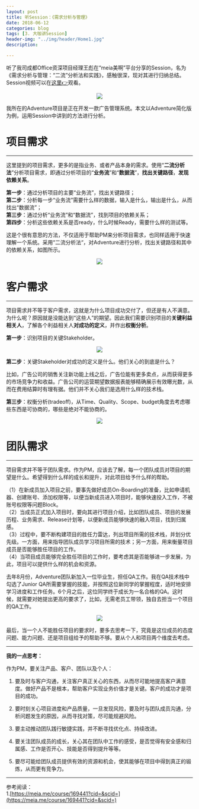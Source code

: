 ```yaml
---
layout: post
title: 听Session：《需求分析与管理》
date: 2018-06-12
categories: blog
tags: [3. 大咖讲Session]
header-img: "../img/header/Home1.jpg"
description: 

---
```

听了我司成都Office资深项目经理王彪在“meia美啊”平台分享的Session，名为《需求分析与管理：“二流”分析法和实践》，感触很深，现对其进行归纳总结。Session视频可以在[这里👉](https://meia.me/course/169441?cid=&scid=)观看。

<center>
    <p><img src="{{site.baseurl }}/img/session/image007.jpg" align="center"></p>
</center>


我所在的Adventure项目是正在开发一款广告管理系统。本文以Adventure简化版为例，运用Session中讲到的方法进行分析。

# 项目需求

---

这里提到的项目需求，更多的是指业务、或者产品本身的需求。使用“**二流分析法**”分析项目需求，即通过分析项目的“**业务流**”和“**数据流**”，**找出关键路径**，**发现依赖关系**。

**第一步**：通过分析项目的主要“业务流”，找出关键路径；<br>
**第二步**：分析每一步“业务流”需要什么样的数据，输入是什么，输出是什么，从而找出“数据流”；<br>
**第三步**：通过分析“业务流”和“数据流”，找到项目的依赖关系；<br>
**第四步**：分析这些依赖关系是否ready，什么时候Ready，需要什么样的测试等。<br>

这是个很有意思的方法，不仅适用于帮助PM来分析项目需求，也同样适用于快速理解一个系统。采用“二流分析法“，对Adventure进行分析，找出关键路径和其中的依赖关系，如图所示。

<center>
    <p><img src="{{site.baseurl }}/img/session/image008.jpg" align="center"></p>
</center>

# 客户需求

---
项目需求并不等于客户需求，这就是为什么项目成功交付了，但还是有人不满意。为什么呢？原因就是没能达到“这些人”的期望。因此我们需要识别项目的**关键利益相关人**，了解各个利益相关人**对成功的定义**，并作出**权衡分析**。

**第一步**：识别项目的关键Stakeholder。<br>

<center>
    <p><img src="{{site.baseurl }}/img/session/image009.jpg" align="center"></p>
</center>

**第二步**：关键Stakeholder对成功的定义是什么。他们关心的到底是什么？<br>

比如，广告公司的销售关注新功能上线之后，广告位能有更多卖点，从而获得更多的市场竞争力和收益。广告公司的运营期望数据报表能够精确展示有效曝光数，从而在费用结算时有理有据。他们并不关心我们是选用什么样的技术栈。

**第三步**：权衡分析(tradeoff)，从Time、Quality、Scope、budget角度去考虑哪些东西是可协商的，哪些是绝对不能协商的。<br>

<center>
    <p><img src="{{site.baseurl }}/img/session/image010.jpg" align="center"></p>
</center>



# 团队需求

---

项目需求并不等于团队需求。作为PM，应该去了解，每一个团队成员对项目的期望是什么。希望得到什么样的成长和提升，对此项目给予什么样的帮助。

（1）在新成员加入项目之前，要事先做好成员On-Boarding的准备，比如申请机器、创建账号、添加权限等，以便当新成员进入项目时，能够快速投入工作，不被账号权限等问题Block。<br>
（2）当成员正式加入项目时，要向其进行项目介绍，比如团队成员、项目的发展历程、业务需求、Release计划等，以便新成员能够快速的融入项目，找到归属感。<br>
（3）过程中，要不断构建项目的胜任力雷达，列出项目所需的技术栈，并划分优先级。一方面，用来指导团队成员学习项目所需的技术；另一方面，用来衡量项目成员是否能够胜任项目的工作。<br>
（4）当项目成员能够完全胜任项目的工作时，要考虑其是否能够进一步发展，为此，项目可以提供什么样的机会和资源。<br>

去年8月份，Adventure团队新加入一位毕业生，担任QA工作。我在QA技术栈中勾选了Junior QA所需要掌握的技能，并按照这位新同学的掌握程度，适时地安排学习进度和工作任务。6个月之后，这位同学终于成长为一名合格的QA。这时候，就需要对她提出更高的要求了，比如，无需老员工带领，独自去担当一个项目的QA工作。

<center>
    <p><img src="{{site.baseurl }}/img/session/image011.jpg" align="center"></p>
</center>



最后，当一个人不能胜任项目的要求时，要多去思考一下，究竟是这位成员的态度问题、能力问题、还是项目组给予的帮助不够。要从个人和项目两个维度去考虑。

---


**我的一点思考：**

作为PM，要关注产品、客户、团队以及个人：

1. 要及时与客户沟通，关注客户真正关心的东西，从而尽可能地提高客户满意度。做好产品不是根本，帮助客户实现业务价值才是关键。客户的成功才是项目的成功。

2. 要时刻关心项目进度和产品质量，一旦发现风险，要及时与团队成员沟通，分析问题发生的原因，从而寻找对策，尽可能规避风险。

3. 要主动推动团队践行敏捷实践，并不断寻找优化点、持续改进。

4. 要关注团队成员的成长，关心其在团队中工作的感受，是否觉得有安全感和归属感、工作是否开心、技能是否得到提升等等。

5. 要尽可能给团队成员提供有效的资源和机会，使其能够在项目中得到真正的锻炼，从而更有竞争力。


---
参考阅读：<br>
1.[https://meia.me/course/169441?cid=&scid=](https://meia.me/course/169441?cid=&scid=)<br>